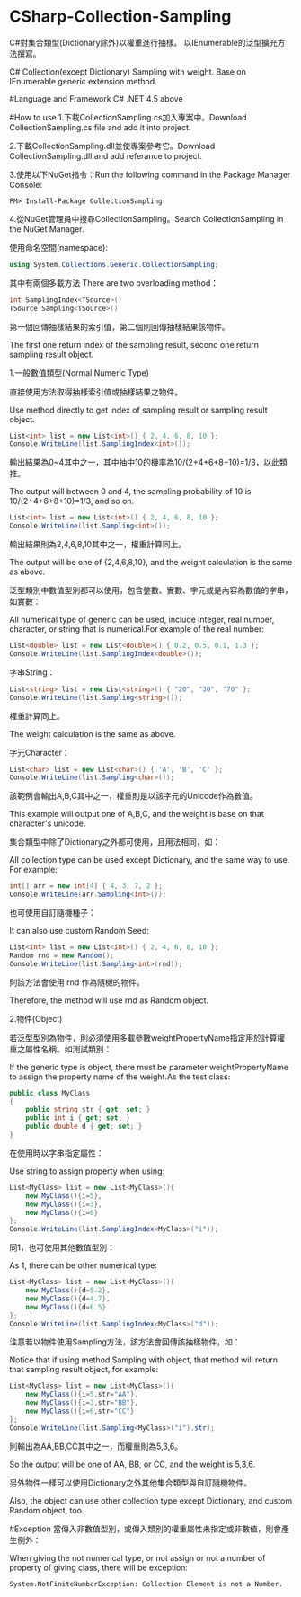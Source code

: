# CSharp-Collection-Sampling
C#對集合類型(Dictionary除外)以權重進行抽樣。 以IEnumerable的泛型擴充方法撰寫。

C# Collection(except Dictionary) Sampling with weight. Base on IEnumerable generic extension method.

#Language and Framework
C# .NET 4.5 above

#How to use
1.下載CollectionSampling.cs加入專案中。Download CollectionSampling.cs file and add it into project.

2.下載CollectionSampling.dll並使專案參考它。Download CollectionSampling.dll and add referance to project.

3.使用以下NuGet指令：Run the following command in the Package Manager Console:

```
PM> Install-Package CollectionSampling
```

4.從NuGet管理員中搜尋CollectionSampling。Search CollectionSampling in the NuGet Manager.

使用命名空間(namespace):
```C#
using System.Collections.Generic.CollectionSampling;
```

其中有兩個多載方法 There are two overloading method：
```C#
int SamplingIndex<TSource>()
TSource Sampling<TSource>()
```
第一個回傳抽樣結果的索引值，第二個則回傳抽樣結果該物件。

The first one return index of the sampling result, second one return sampling result object.

1.一般數值類型(Normal Numeric Type)

直接使用方法取得抽樣索引值或抽樣結果之物件。

Use method directly to get index of sampling result or sampling result object.
```C#
List<int> list = new List<int>() { 2, 4, 6, 8, 10 };
Console.WriteLine(list.SamplingIndex<int>());
```
輸出結果為0~4其中之一，其中抽中10的機率為10/(2+4+6+8+10)=1/3，以此類推。

The output will between 0 and 4, the sampling probability of 10 is 10/(2+4+6+8+10)=1/3, and so on.
```C#
List<int> list = new List<int>() { 2, 4, 6, 8, 10 };
Console.WriteLine(list.Sampling<int>());
```
輸出結果則為2,4,6,8,10其中之一，權重計算同上。

The output will be one of {2,4,6,8,10}, and the weight calculation is the same as above.

泛型類別中數值型別都可以使用，包含整數、實數、字元或是內容為數值的字串，如實數：

All numerical type of generic can be used, include integer, real number, character, or string that is numerical.For example of the real number:
```C#
List<double> list = new List<double>() { 0.2, 0.5, 0.1, 1.3 };
Console.WriteLine(list.SamplingIndex<double>());
```
字串String：
```C#
List<string> list = new List<string>() { "20", "30", "70" };
Console.WriteLine(list.Sampling<string>());
```
權重計算同上。

The weight calculation is the same as above.

字元Character：
```C#
List<char> list = new List<char>() { 'A', 'B', 'C' };
Console.WriteLine(list.Sampling<char>());
```
該範例會輸出A,B,C其中之一，權重則是以該字元的Unicode作為數值。

This example will output one of A,B,C, and the weight is base on that character's unicode.

集合類型中除了Dictionary之外都可使用，且用法相同，如：

All collection type can be used except Dictionary, and the same way to use. For example:
```C#
int[] arr = new int[4] { 4, 3, 7, 2 };
Console.WriteLine(arr.Sampling<int>());
```

也可使用自訂隨機種子：

It can also use custom Random Seed:
```C#
List<int> list = new List<int>() { 2, 4, 6, 8, 10 };
Random rnd = new Random();
Console.WriteLine(list.Sampling<int>(rnd));
```
則該方法會使用 rnd 作為隨機的物件。

Therefore, the method will use rnd as Random object.

2.物件(Object)

若泛型型別為物件，則必須使用多載參數weightPropertyName指定用於計算權重之屬性名稱。如測試類別：

If the generic type is object, there must be parameter weightPropertyName to assign the property name of the weight.As the test class:
```C#
public class MyClass
{
    public string str { get; set; }
    public int i { get; set; }
    public double d { get; set; }
}
```
在使用時以字串指定屬性：

Use string to assign property when using:
```C#
List<MyClass> list = new List<MyClass>(){
    new MyClass(){i=5},
    new MyClass(){i=3},
    new MyClass(){i=6}
};
Console.WriteLine(list.SamplingIndex<MyClass>("i"));
```
同1，也可使用其他數值型別：

As 1, there can be other numerical type:
```C#
List<MyClass> list = new List<MyClass>(){
    new MyClass(){d=5.2},
    new MyClass(){d=4.7},
    new MyClass(){d=6.5}
};
Console.WriteLine(list.SamplingIndex<MyClass>("d"));
```
注意若以物件使用Sampling<T>方法，該方法會回傳該抽樣物件，如：

Notice that if using method Sampling<T> with object, that method will return that sampling result object, for example:
```C#
List<MyClass> list = new List<MyClass>(){
    new MyClass(){i=5,str="AA"},
    new MyClass(){i=3,str="BB"},
    new MyClass(){i=6,str="CC"}
};
Console.WriteLine(list.Sampling<MyClass>("i").str);
```
則輸出為AA,BB,CC其中之一，而權重則為5,3,6。

So the output will be one of AA, BB, or CC, and the weight is 5,3,6.

另外物件一樣可以使用Dictionary之外其他集合類型與自訂隨機物件。

Also, the object can use other collection type except Dictionary, and custom Random object, too.

#Exception
當傳入非數值型別，或傳入類別的權重屬性未指定或非數值，則會產生例外：

When giving the not numerical type, or not assign or not a number of property of giving class, there will be exception:

`System.NotFiniteNumberException: Collection Element is not a Number.`
